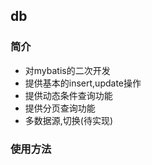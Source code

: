## db

### 简介
- 对mybatis的二次开发
- 提供基本的insert,update操作
- 提供动态条件查询功能
- 提供分页查询功能
- 多数据源,切换(待实现)

### 使用方法
